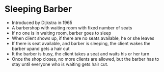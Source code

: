 # Sleeping Barber

- Introduced by Dijkstra in 1965
- A barbershop with waiting room with fixed number of seats
- If no one is in waiting room, barber goes to sleep
- When client shows up, if there are no seats available, he or she leaves
- If there is seat available, and barber is sleeping, the client wakes the barber upand gets a hair cut
- It the barber is busy, the client takes a seat and waits his or her turn
- Once the shop closes, no more clients are allowed, but the barber has to stay until everyone who is waiting gets hair cut.
